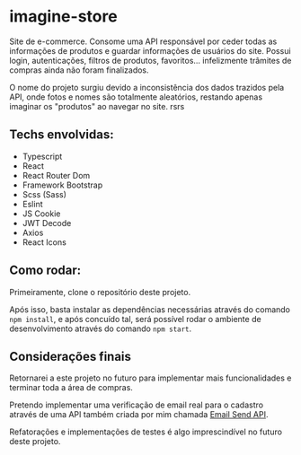 # imagine-store
Site de e-commerce. Consome uma API responsável por ceder todas as informações de produtos e guardar informações de usuários do site. Possui login, autenticações, filtros de produtos, favoritos... infelizmente trâmites de compras ainda não foram finalizados.

O nome do projeto surgiu devido a inconsistência dos dados trazidos pela API, onde fotos e nomes são totalmente aleatórios, restando apenas imaginar os "produtos" ao navegar no site. rsrs

## Techs envolvidas:
- Typescript
- React
- React Router Dom
- Framework Bootstrap
- Scss (Sass)
- Eslint
- JS Cookie
- JWT Decode
- Axios
- React Icons

## Como rodar:
Primeiramente, clone o repositório deste projeto.

Após isso, basta instalar as dependências necessárias através do comando `npm install`, e após concuído tal, será possível rodar o ambiente de desenvolvimento através do comando `npm start`.

## Considerações finais
Retornarei a este projeto no futuro para implementar mais funcionalidades e terminar toda a área de compras.

Pretendo implementar uma verificação de email real para o cadastro através de uma API também criada por mim chamada [Email Send API](https://github.com/Warywise/emailsendapi).

Refatorações e implementações de testes é algo imprescindível no futuro deste projeto.
